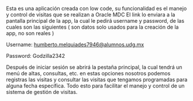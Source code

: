 Esta es una aplicación creada con low code, su funcionalidad es el manejo y control de visitas que se realizan a Oracle MDC
El link lo enviara a la pantalla principal de la app, la cual le pedirá username y password, de las cuales son las siguientes ( son datos solo usados para la creación de la app, no son reales ) 

Username: humberto.melquiades7946@alumnos.udg.mx

Password: Godzilla2342

Después de iniciar sesión se abrirá la pestaña principal, la cual tendrá un menú de altas, consultas, etc.
en estas opciones nosotros podemos registras las visitas y consultar las visitas que tengamos programadas para alguna fecha específica.
Todo esto para facilitar el manejo y control de un sistema de gestión de visitas.
